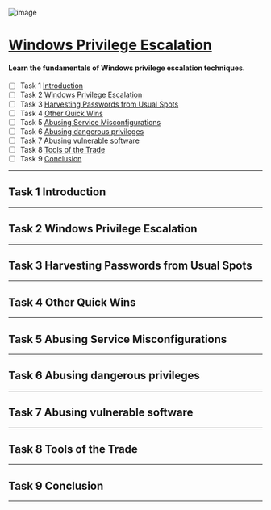 ![image](https://user-images.githubusercontent.com/51442719/188273857-0f77a54f-6810-416e-a616-a1411677d5bf.png)

# [Windows Privilege Escalation](https://tryhackme.com/room/windowsprivesc20)
#### Learn the fundamentals of Windows privilege escalation techniques.

- [ ] Task 1  [Introduction](#task-1--introduction)
- [ ] Task 2  [Windows Privilege Escalation](#)
- [ ] Task 3  [Harvesting Passwords from Usual Spots](#)
- [ ] Task 4  [Other Quick Wins](#)
- [ ] Task 5  [Abusing Service Misconfigurations](#)
- [ ] Task 6  [Abusing dangerous privileges](#)
- [ ] Task 7  [Abusing vulnerable software](#)
- [ ] Task 8  [Tools of the Trade](#)
- [ ] Task 9  [Conclusion](#)

---

## Task 1  Introduction

---

## Task 2  Windows Privilege Escalation

---

## Task 3  Harvesting Passwords from Usual Spots

---

## Task 4  Other Quick Wins

---

## Task 5  Abusing Service Misconfigurations

---

## Task 6  Abusing dangerous privileges

---

## Task 7  Abusing vulnerable software

---

## Task 8  Tools of the Trade

---

## Task 9  Conclusion

---
